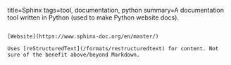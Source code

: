 title=Sphinx
tags=tool, documentation, python
summary=A documentation tool written in Python (used to make Python website docs).
~~~~~~

[Website](https://www.sphinx-doc.org/en/master/)

Uses [reStructuredText](/formats/restructuredtext) for content. Not sure of the benefit above/beyond Markdown.

